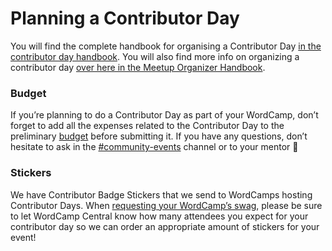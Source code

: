 # Planning a Contributor Day

You will find the complete handbook for organising a Contributor Day [in the contributor day handbook](https://make.wordpress.org/community/handbook/contributor-day/contributor-days/). You will also find more info on organizing a contributor day [over here in the Meetup Organizer Handbook](https://make.wordpress.org/community/handbook/meetup-organizer/event-formats/contributor-day/).

### Budget

If you’re planning to do a Contributor Day as part of your WordCamp, don’t forget to add all the expenses related to the Contributor Day to the preliminary [budget](https://make.wordpress.org/community/handbook/wordcamp-organizer/first-steps/budget-and-finances/) before submitting it. If you have any questions, don’t hesitate to ask in the [#community-events](https://make.wordpress.org/chat/) channel or to your mentor 🙂

### Stickers

We have Contributor Badge Stickers that we send to WordCamps hosting Contributor Days. When [requesting your WordCamp’s swag](https://make.wordpress.org/community/handbook/wordcamp-organizer/planning-details/swag/#requesting-swag), please be sure to let WordCamp Central know how many attendees you expect for your contributor day so we can order an appropriate amount of stickers for your event!

<!--
*   [To-do](# "To-do")
-->
